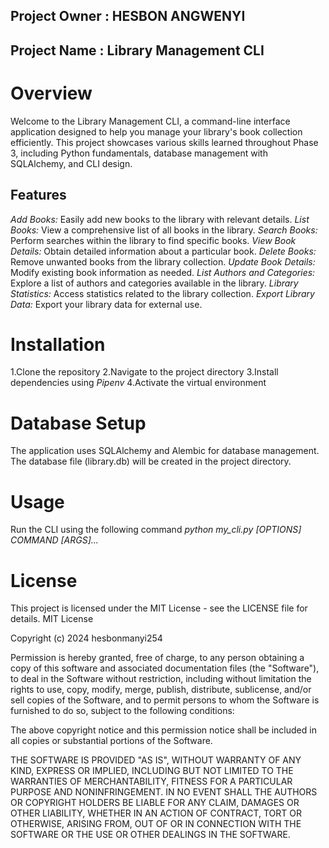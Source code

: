 ## Project Owner : HESBON ANGWENYI
## Project Name  : Library Management CLI

# Overview
Welcome to the Library Management CLI, a command-line interface application designed to help you manage your library's book collection efficiently. This project showcases various skills learned throughout Phase 3, including Python fundamentals, database management with SQLAlchemy, and CLI design.

## Features
*Add Books:* Easily add new books to the library with relevant details.
*List Books:* View a comprehensive list of all books in the library.
*Search Books:* Perform searches within the library to find specific books.
*View Book Details:* Obtain detailed information about a particular book.
*Delete Books:* Remove unwanted books from the library collection.
*Update Book Details:* Modify existing book information as needed.
*List Authors and Categories:* Explore a list of authors and categories available in the library.
*Library Statistics:* Access statistics related to the library collection.
*Export Library Data:* Export your library data for external use.


# Installation
1.Clone the repository
2.Navigate to the project directory
3.Install dependencies using *Pipenv*
4.Activate the virtual environment

# Database Setup
The application uses SQLAlchemy and Alembic for database management. The database file (library.db) will be created in the project directory.

# Usage
Run the CLI using the following command *python my_cli.py [OPTIONS] COMMAND [ARGS]...*


# License
This project is licensed under the MIT License - see the LICENSE file for details.
MIT License

Copyright (c) 2024 hesbonmanyi254

Permission is hereby granted, free of charge, to any person obtaining a copy
of this software and associated documentation files (the "Software"), to deal
in the Software without restriction, including without limitation the rights
to use, copy, modify, merge, publish, distribute, sublicense, and/or sell
copies of the Software, and to permit persons to whom the Software is
furnished to do so, subject to the following conditions:

The above copyright notice and this permission notice shall be included in all
copies or substantial portions of the Software.

THE SOFTWARE IS PROVIDED "AS IS", WITHOUT WARRANTY OF ANY KIND, EXPRESS OR
IMPLIED, INCLUDING BUT NOT LIMITED TO THE WARRANTIES OF MERCHANTABILITY,
FITNESS FOR A PARTICULAR PURPOSE AND NONINFRINGEMENT. IN NO EVENT SHALL THE
AUTHORS OR COPYRIGHT HOLDERS BE LIABLE FOR ANY CLAIM, DAMAGES OR OTHER
LIABILITY, WHETHER IN AN ACTION OF CONTRACT, TORT OR OTHERWISE, ARISING FROM,
OUT OF OR IN CONNECTION WITH THE SOFTWARE OR THE USE OR OTHER DEALINGS IN THE
SOFTWARE.

